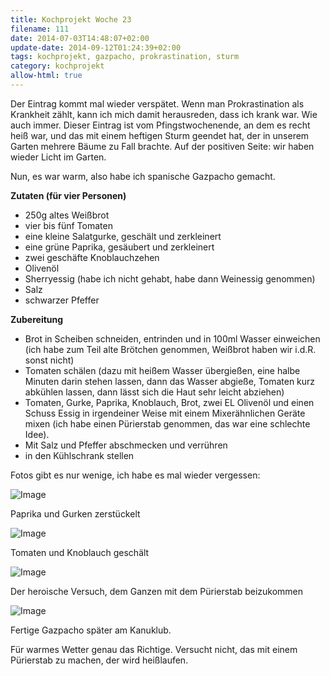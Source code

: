 ```yaml
---
title: Kochprojekt Woche 23
filename: 111
date: 2014-07-03T14:48:07+02:00
update-date: 2014-09-12T01:24:39+02:00
tags: kochprojekt, gazpacho, prokrastination, sturm
category: kochprojekt
allow-html: true
---
```


<p>Der Eintrag kommt mal wieder verspätet. Wenn man Prokrastination als Krankheit zählt, kann ich mich damit herausreden, dass ich krank war. Wie auch immer. Dieser Eintrag ist vom Pfingstwochenende, an dem es recht heiß war, und das mit einem heftigen Sturm geendet hat, der in unserem Garten mehrere Bäume zu Fall brachte. Auf der positiven Seite: wir haben wieder Licht im Garten.</p>

<p>Nun, es war warm, also habe ich spanische Gazpacho gemacht.</p>

<p><strong>Zutaten (für vier Personen)</strong></p>

<ul>
<li>250g altes Weißbrot</li>

<li>vier bis fünf Tomaten</li>

<li>eine kleine Salatgurke, geschält und zerkleinert</li>

<li>eine grüne Paprika, gesäubert und zerkleinert</li>

<li>zwei geschäfte Knoblauchzehen</li>

<li>Olivenöl</li>

<li>Sherryessig (habe ich nicht gehabt, habe dann Weinessig genommen)</li>

<li>Salz</li>

<li>schwarzer Pfeffer</li>
</ul>

<p><strong>Zubereitung</strong></p>

<ul>
<li>Brot in Scheiben schneiden, entrinden und in 100ml Wasser einweichen (ich habe zum Teil alte Brötchen genommen, Weißbrot haben wir i.d.R. sonst nicht)</li>

<li>Tomaten schälen (dazu mit heißem Wasser übergießen, eine halbe Minuten darin stehen lassen, dann das Wasser abgieße, Tomaten kurz abkühlen lassen, dann lässt sich die Haut sehr leicht abziehen)</li>

<li>Tomaten, Gurke, Paprika, Knoblauch, Brot, zwei EL Olivenöl und einen Schuss Essig in irgendeiner Weise mit einem Mixerähnlichen Geräte mixen (ich habe einen Pürierstab genommen, das war eine schlechte Idee).</li>

<li>Mit Salz und Pfeffer abschmecken und verrühren</li>

<li>in den Kühlschrank stellen</li>
</ul>

<p>Fotos gibt es nur wenige, ich habe es mal wieder vergessen:</p>

<p><img src="https://www.strangerthanusual.de/hosted_files/223/download" alt="Image"></p>

<p>Paprika und Gurken zerstückelt</p>

<p><img src="https://www.strangerthanusual.de/hosted_files/224/download" alt="Image"></p>

<p>Tomaten und Knoblauch geschält</p>

<p><img src="https://www.strangerthanusual.de/hosted_files/225/download" alt="Image"></p>

<p>Der heroische Versuch, dem Ganzen mit dem Pürierstab beizukommen</p>

<p><img src="https://www.strangerthanusual.de/hosted_files/226/download" alt="Image"></p>

<p>Fertige Gazpacho später am Kanuklub.</p>

<p>Für warmes Wetter genau das Richtige. Versucht nicht, das mit einem Pürierstab zu machen, der wird heißlaufen.</p>



